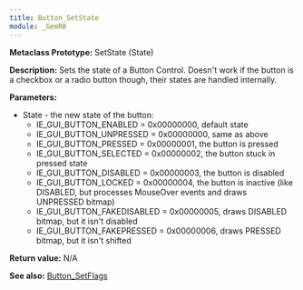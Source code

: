 ```yaml
---
title: Button_SetState
module: _GemRB
---
```


**Metaclass Prototype:** SetState (State)

**Description:** Sets the state of a Button Control. Doesn't work if the button 
is a checkbox or a radio button though, their states are handled internally.

**Parameters:**
  * State - the new state of the button:
    * IE_GUI_BUTTON_ENABLED    = 0x00000000, default state
    * IE_GUI_BUTTON_UNPRESSED  = 0x00000000, same as above
    * IE_GUI_BUTTON_PRESSED    = 0x00000001, the button is pressed
    * IE_GUI_BUTTON_SELECTED   = 0x00000002, the button stuck in pressed state
    * IE_GUI_BUTTON_DISABLED   = 0x00000003, the button is disabled 
    * IE_GUI_BUTTON_LOCKED     = 0x00000004, the button is inactive (like DISABLED, but processes MouseOver events and draws UNPRESSED bitmap)
    * IE_GUI_BUTTON_FAKEDISABLED      = 0x00000005, draws DISABLED bitmap, but it isn't disabled
    * IE_GUI_BUTTON_FAKEPRESSED     = 0x00000006, draws PRESSED bitmap, but it isn't shifted

**Return value:** N/A

**See also:** [Button_SetFlags](Button_SetFlags.md)
